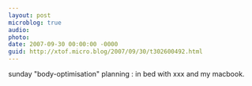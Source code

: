 ```yaml
---
layout: post
microblog: true
audio: 
photo: 
date: 2007-09-30 00:00:00 -0000
guid: http://xtof.micro.blog/2007/09/30/t302600492.html
---
```

sunday "body-optimisation" planning : in bed with xxx and my macbook.
